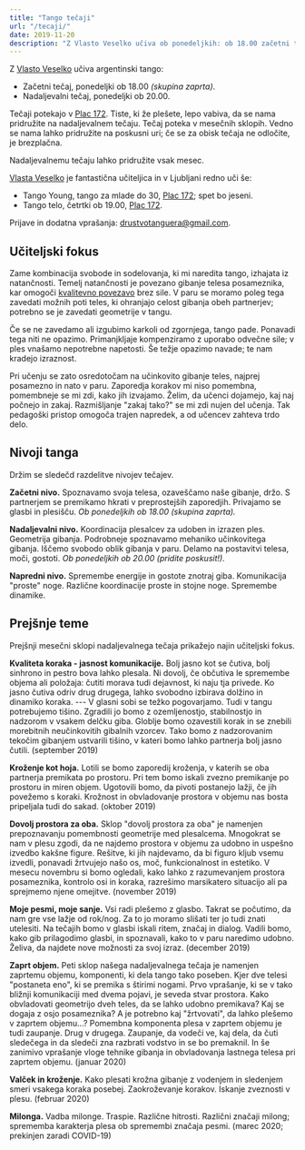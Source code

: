 ```yaml
---
title: "Tango tečaji"
url: "/tecaji/"
date: 2019-11-20
description: "Z Vlasto Veselko učiva ob ponedeljkih: ob 18.00 začetni tečaj, ob 20.00 nadaljevalni."
---
```


Z [Vlasto Veselko](https://vlastaveselko.wordpress.com/) učiva argentinski tango:

- Začetni tečaj, ponedeljki ob 18.00 _(skupina zaprta)_.
- Nadaljevalni tečaj, ponedeljki ob 20.00.

Tečaji potekajo v [Plac 172](https://www.facebook.com/plac172/). Tiste, ki že plešete, lepo vabiva, da se nama pridružite na nadaljevalnem tečaju. Tečaj poteka v mesečnih sklopih. Vedno se nama lahko pridružite na poskusni uri; če se za obisk tečaja ne odločite, je brezplačna. 

Nadaljevalnemu tečaju lahko pridružite vsak mesec.

[Vlasta Veselko](https://vlastaveselko.wordpress.com/) je fantastična učiteljica in v Ljubljani redno uči še:

- Tango Young, tango za mlade do 30, [Plac 172](https://www.facebook.com/plac172/); spet bo jeseni.
- Tango telo, četrtki ob 19.00, [Plac 172](https://www.facebook.com/plac172/).

Prijave in dodatna vprašanja: drustvotanguera@gmail.com.


Učiteljski fokus
----------------

Zame kombinacija svobode in sodelovanja, ki mi naredita tango, izhajata iz natančnosti. Temelj natančnosti je povezano gibanje telesa posameznika, kar omogoči [kvalitevno povezavo](/povezava/) brez sile. V paru se moramo poleg tega zavedati možnih poti teles, ki ohranjajo celost gibanja obeh partnerjev; potrebno se je zavedati geometrije v tangu.

Če se ne zavedamo ali izgubimo karkoli od zgornjega, tango pade. Ponavadi tega niti ne opazimo. Primanjkljaje kompenziramo z uporabo odvečne sile; v ples vnašamo nepotrebne napetosti. Še težje opazimo navade; te nam kradejo izraznost.

Pri učenju se zato osredotočam na učinkovito gibanje teles, najprej posamezno in nato v paru. Zaporedja korakov mi niso pomembna, pomembneje se mi zdi, kako jih izvajamo. Želim, da učenci dojamejo, kaj naj počnejo in zakaj. Razmišljanje "zakaj tako?" se mi zdi nujen del učenja. Tak pedagoški pristop omogoča trajen napredek, a od učencev zahteva trdo delo.


Nivoji tanga
------------

Držim se sledečd razdelitve nivojev tečajev.

__Začetni nivo.__ Spoznavamo svoja telesa, ozaveščamo naše gibanje, držo. S partnerjem se premikamo hkrati v preprostejših zaporedjih. Privajamo se glasbi in plesišču. _Ob ponedeljkih ob 18.00 (skupina zaprta)._

__Nadaljevalni nivo.__ Koordinacija plesalcev za udoben in izrazen ples. Geometrija gibanja. Podrobneje spoznavamo mehaniko učinkovitega gibanja. Iščemo svobodo oblik gibanja v paru. Delamo na postavitvi telesa, moči, gostoti. _Ob ponedeljkih ob 20.00 (pridite poskusit!)._

__Napredni nivo.__ Spremembe energije in gostote znotraj giba. Komunikacija "proste" noge. Različne koordinacije proste in stojne noge. Spremembe dinamike.


Prejšnje teme
-------------

Prejšnji mesečni sklopi nadaljevalnega tečaja prikažejo najin učiteljski fokus.

__Kvaliteta koraka - jasnost komunikacije.__
Bolj jasno kot se čutiva, bolj sinhrono in pestro bova lahko plesala. Ni dovolj, če občutiva le spremembe objema ali položaja: čutiti morava tudi dejavnost, ki naju tja privede. Ko jasno čutiva odriv drug drugega, lahko svobodno izbirava dolžino in dinamiko koraka. --- V glasni sobi se težko pogovarjamo. Tudi v tangu potrebujemo tišino. Zgradili jo bomo z ozemljenostjo, stabilnostjo in nadzorom v vsakem delčku giba. Globlje bomo ozavestili korak in se znebili morebitnih neučinkovitih gibalnih vzorcev. Tako bomo z nadzorovanim tekočim gibanjem ustvarili tišino, v kateri bomo lahko partnerja bolj jasno čutili. 
(september 2019)

__Kroženje kot hoja.__
Lotili se bomo zaporedij kroženja, v katerih se oba partnerja premikata po prostoru. Pri tem bomo iskali zvezno premikanje po prostoru in miren objem. Ugotovili bomo, da pivoti postanejo lažji, če jih povežemo s koraki. Krožnost in obvladovanje prostora v objemu nas bosta pripeljala tudi do sakad.
(oktober 2019)

__Dovolj prostora za oba.__
Sklop "dovolj prostora za oba" je namenjen prepoznavanju pomembnosti geometrije med plesalcema. Mnogokrat se nam v plesu zgodi, da ne najdemo prostora v objemu za udobno in uspešno izvedbo kakšne figure. Rešitve, ki jih najdevamo, da bi figuro kljub vsemu izvedli, ponavadi žrtvujejo našo os, moč, funkcionalnost in estetiko. V mesecu novembru si bomo ogledali, kako lahko z razumevanjem prostora posameznika, kontrolo osi in koraka, razrešimo marsikatero situacijo ali pa sprejmemo njene omejitve.
(november 2019)

__Moje pesmi, moje sanje.__
Vsi radi plešemo z glasbo. Takrat se počutimo, da nam gre vse lažje od rok/nog. Za to jo moramo slišati ter jo tudi znati utelesiti. Na tečajih bomo v glasbi iskali ritem, značaj in dialog. Vadili bomo, kako gib prilagodimo glasbi, in spoznavali, kako to v paru naredimo udobno. Želiva, da najdete nove možnosti za svoj izraz.
(december 2019)

__Zaprt objem.__
Peti sklop našega nadaljevalnega tečaja je namenjen zaprtemu objemu, komponenti, ki dela tango tako poseben. Kjer dve telesi "postaneta eno", ki se premika s štirimi nogami.
Prvo vprašanje, ki se v tako bližnji komunikaciji med dvema pojavi, je seveda stvar prostora. Kako obvladovati geometrijo dveh teles, da se lahko udobno premikava? Kaj se dogaja z osjo posameznika? A je potrebno kaj "žrtvovati", da lahko plešemo v zaprtem objemu...?
Pomembna komponenta plesa v zaprtem objemu je tudi zaupanje. Drug v drugega. Zaupanje, da vodeči ve, kaj dela, da čuti sledečega in da sledeči zna razbrati vodstvo in se bo premaknil.
In še zanimivo vprašanje vloge tehnike gibanja in obvladovanja lastnega telesa pri zaprtem objemu.
(januar 2020)

__Valček in kroženje.__
Kako plesati krožna gibanje z vodenjem in sledenjem smeri vsakega koraka posebej. Zaokroževanje korakov. Iskanje zveznosti v plesu.
(februar 2020)

__Milonga.__
Vadba milonge. Traspie. Različne hitrosti. Različni značaji milong; sprememba karakterja plesa ob spremembi značaja pesmi.
(marec 2020; prekinjen zaradi COVID-19)